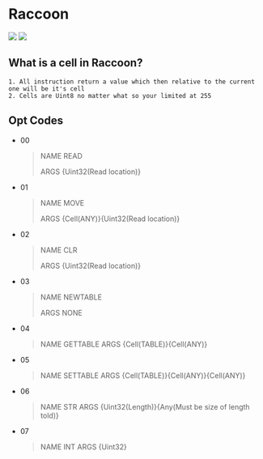 # Raccoon
<a href="https://www.lua.org/"><img src="https://img.shields.io/badge/Lua-5.4-blue"></a>
<a href="https://github.com/TheOfficialSeb/Raccoon"><img src="https://img.shields.io/badge/Raccoon-BETA-blue"></a>
## What is a cell in Raccoon?
	1. All instruction return a value which then relative to the current one will be it's cell
	2. Cells are Uint8 no matter what so your limited at 255
## Opt Codes
- 00
	> NAME READ
	> 
	> ARGS {Uint32(Read location)}
- 01
	> NAME MOVE
	> 
	> ARGS {Cell(ANY)}{Uint32(Read location)}
- 02
	> NAME CLR
	> 
	> ARGS {Uint32(Read location)}
- 03
	> NAME NEWTABLE
	> 
	> ARGS NONE
- 04
	> NAME GETTABLE
	> ARGS {Cell(TABLE)}{Cell(ANY)}
- 05
	> NAME SETTABLE
	> ARGS {Cell(TABLE)}{Cell(ANY)}{Cell(ANY)}
- 06
	> NAME STR
	> ARGS {Uint32(Length)}{Any(Must be size of length told)}
- 07
	> NAME INT
	> ARGS {Uint32}
